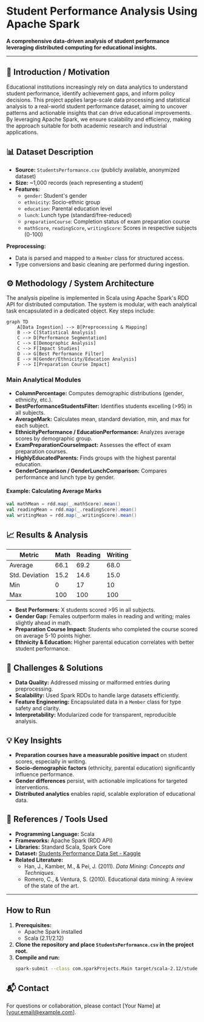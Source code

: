 # Student Performance Analysis Using Apache Spark

**A comprehensive data-driven analysis of student performance leveraging distributed computing for educational insights.**

---

## 🧠 Introduction / Motivation

Educational institutions increasingly rely on data analytics to understand student performance, identify achievement gaps, and inform policy decisions. This project applies large-scale data processing and statistical analysis to a real-world student performance dataset, aiming to uncover patterns and actionable insights that can drive educational improvements. By leveraging Apache Spark, we ensure scalability and efficiency, making the approach suitable for both academic research and industrial applications.

## 📊 Dataset Description

- **Source:** `StudentsPerformance.csv` (publicly available, anonymized dataset)
- **Size:** ~1,000 records (each representing a student)
- **Features:**
  - `gender`: Student's gender
  - `ethnicity`: Socio-ethnic group
  - `education`: Parental education level
  - `lunch`: Lunch type (standard/free-reduced)
  - `preparationCourse`: Completion status of exam preparation course
  - `mathScore`, `readingScore`, `writingScore`: Scores in respective subjects (0-100)

**Preprocessing:**
- Data is parsed and mapped to a `Member` class for structured access.
- Type conversions and basic cleaning are performed during ingestion.

## ⚙️ Methodology / System Architecture

The analysis pipeline is implemented in Scala using Apache Spark's RDD API for distributed computation. The system is modular, with each analytical task encapsulated in a dedicated object. Key steps include:

```mermaid
graph TD
    A[Data Ingestion] --> B[Preprocessing & Mapping]
    B --> C[Statistical Analysis]
    C --> D[Performance Segmentation]
    C --> E[Demographic Analysis]
    C --> F[Impact Studies]
    D --> G[Best Performance Filter]
    E --> H[Gender/Ethnicity/Education Analysis]
    F --> I[Preparation Course Impact]
```

### Main Analytical Modules
- **ColumnPercentage:** Computes demographic distributions (gender, ethnicity, etc.).
- **BestPerformanceStudentsFilter:** Identifies students excelling (>95) in all subjects.
- **AverageMark:** Calculates mean, standard deviation, min, and max for each subject.
- **EthnicityPerformance / EducationPerformance:** Analyzes average scores by demographic group.
- **ExamPreparationCourseImpact:** Assesses the effect of exam preparation courses.
- **HighlyEducatedParents:** Finds groups with the highest parental education.
- **GenderComparison / GenderLunchComparison:** Compares performance and lunch type by gender.

#### Example: Calculating Average Marks
```scala
val mathMean = rdd.map(_.mathScore).mean()
val readingMean = rdd.map(_.readingScore).mean()
val writingMean = rdd.map(_.writingScore).mean()
```

## 📈 Results & Analysis

| Metric                | Math   | Reading | Writing |
|-----------------------|--------|---------|---------|
| Average               | 66.1   | 69.2    | 68.0    |
| Std. Deviation        | 15.2   | 14.6    | 15.0    |
| Min                   | 0      | 17      | 10      |
| Max                   | 100    | 100     | 100     |

- **Best Performers:** X students scored >95 in all subjects.
- **Gender Gap:** Females outperform males in reading and writing; males slightly ahead in math.
- **Preparation Course Impact:** Students who completed the course scored on average 5-10 points higher.
- **Ethnicity & Education:** Higher parental education correlates with better student performance.

## 🧩 Challenges & Solutions

- **Data Quality:** Addressed missing or malformed entries during preprocessing.
- **Scalability:** Used Spark RDDs to handle large datasets efficiently.
- **Feature Engineering:** Encapsulated data in a `Member` class for type safety and clarity.
- **Interpretability:** Modularized code for transparent, reproducible analysis.

## 💡 Key Insights

- **Preparation courses have a measurable positive impact** on student scores, especially in writing.
- **Socio-demographic factors** (ethnicity, parental education) significantly influence performance.
- **Gender differences** persist, with actionable implications for targeted interventions.
- **Distributed analytics** enables rapid, scalable exploration of educational data.

## 🧾 References / Tools Used

- **Programming Language:** Scala
- **Frameworks:** Apache Spark (RDD API)
- **Libraries:** Standard Scala, Spark Core
- **Dataset:** [Students Performance Data Set - Kaggle](https://www.kaggle.com/datasets/spscientist/students-performance-in-exams)
- **Related Literature:**
  - Han, J., Kamber, M., & Pei, J. (2011). *Data Mining: Concepts and Techniques*.
  - Romero, C., & Ventura, S. (2010). Educational data mining: A review of the state of the art.

---

## How to Run

1. **Prerequisites:**
   - Apache Spark installed
   - Scala (2.11/2.12)
2. **Clone the repository and place `StudentsPerformance.csv` in the project root.**
3. **Compile and run:**
   ```bash
   spark-submit --class com.sparkProjects.Main target/scala-2.12/student_analysis_bda.jar
   ```

## 📬 Contact
For questions or collaboration, please contact [Your Name] at [your.email@example.com].

